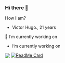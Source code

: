 ### Hi there 👋

How I am?

*  Victor Hugo., 21 years

🔭 I’m currently working on 

  * I’m currently working on
  
  <img align="center" src="https://github-readme-stats.vercel.app/api/top-langs/?username=victorhuguw&theme=dark" /> [![ReadMe Card](https://github-readme-stats.vercel.app/api/pin/?username=victorhuguw&repo=github-readme-stats)](https://github.com/anuraghazra/github-readme-stats)

  
